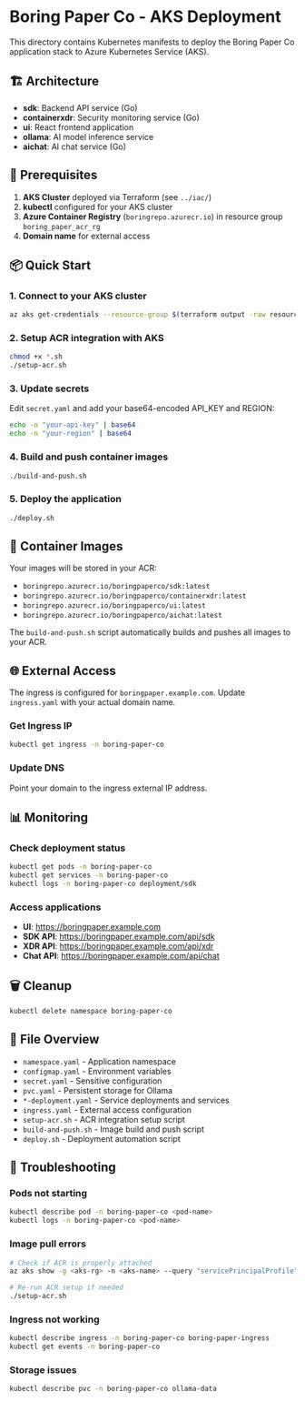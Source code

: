 # Boring Paper Co - AKS Deployment

This directory contains Kubernetes manifests to deploy the Boring Paper Co application stack to Azure Kubernetes Service (AKS).

## 🏗️ Architecture

- **sdk**: Backend API service (Go)
- **containerxdr**: Security monitoring service (Go)
- **ui**: React frontend application
- **ollama**: AI model inference service
- **aichat**: AI chat service (Go)

## 🚀 Prerequisites

1. **AKS Cluster** deployed via Terraform (see `../iac/`)
2. **kubectl** configured for your AKS cluster
3. **Azure Container Registry** (`boringrepo.azurecr.io`) in resource group `boring_paper_acr_rg`
4. **Domain name** for external access

## 📦 Quick Start

### 1. Connect to your AKS cluster
```bash
az aks get-credentials --resource-group $(terraform output -raw resource_group_name) --name $(terraform output -raw kubernetes_cluster_name)
```

### 2. Setup ACR integration with AKS
```bash
chmod +x *.sh
./setup-acr.sh
```

### 3. Update secrets
Edit `secret.yaml` and add your base64-encoded API_KEY and REGION:
```bash
echo -n "your-api-key" | base64
echo -n "your-region" | base64
```

### 4. Build and push container images
```bash
./build-and-push.sh
```

### 5. Deploy the application
```bash
./deploy.sh
```

## 🐳 Container Images

Your images will be stored in your ACR:
- `boringrepo.azurecr.io/boringpaperco/sdk:latest`
- `boringrepo.azurecr.io/boringpaperco/containerxdr:latest`
- `boringrepo.azurecr.io/boringpaperco/ui:latest`
- `boringrepo.azurecr.io/boringpaperco/aichat:latest`

The `build-and-push.sh` script automatically builds and pushes all images to your ACR.

## 🌐 External Access

The ingress is configured for `boringpaper.example.com`. Update `ingress.yaml` with your actual domain name.

### Get Ingress IP
```bash
kubectl get ingress -n boring-paper-co
```

### Update DNS
Point your domain to the ingress external IP address.

## 📊 Monitoring

### Check deployment status
```bash
kubectl get pods -n boring-paper-co
kubectl get services -n boring-paper-co
kubectl logs -n boring-paper-co deployment/sdk
```

### Access applications
- **UI**: https://boringpaper.example.com
- **SDK API**: https://boringpaper.example.com/api/sdk
- **XDR API**: https://boringpaper.example.com/api/xdr
- **Chat API**: https://boringpaper.example.com/api/chat

## 🗑️ Cleanup

```bash
kubectl delete namespace boring-paper-co
```

## 📁 File Overview

- `namespace.yaml` - Application namespace
- `configmap.yaml` - Environment variables
- `secret.yaml` - Sensitive configuration
- `pvc.yaml` - Persistent storage for Ollama
- `*-deployment.yaml` - Service deployments and services
- `ingress.yaml` - External access configuration
- `setup-acr.sh` - ACR integration setup script
- `build-and-push.sh` - Image build and push script
- `deploy.sh` - Deployment automation script

## 🔧 Troubleshooting

### Pods not starting
```bash
kubectl describe pod -n boring-paper-co <pod-name>
kubectl logs -n boring-paper-co <pod-name>
```

### Image pull errors
```bash
# Check if ACR is properly attached
az aks show -g <aks-rg> -n <aks-name> --query "servicePrincipalProfile"

# Re-run ACR setup if needed
./setup-acr.sh
```

### Ingress not working
```bash
kubectl describe ingress -n boring-paper-co boring-paper-ingress
kubectl get events -n boring-paper-co
```

### Storage issues
```bash
kubectl describe pvc -n boring-paper-co ollama-data
``` 
